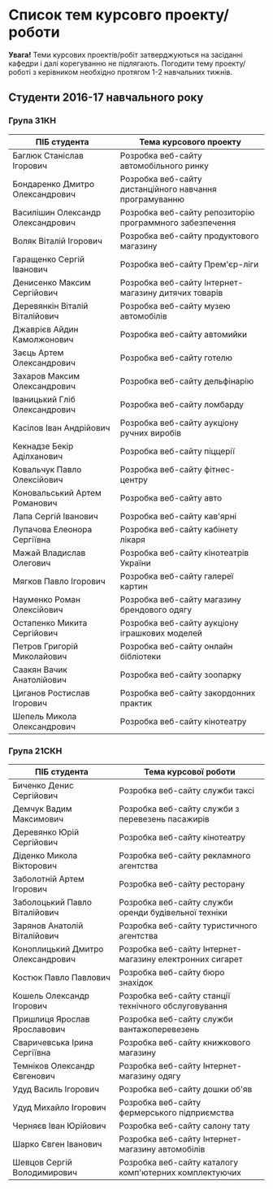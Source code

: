 # Список тем курсовго проекту/роботи

**Увага!** Теми курсових проектів/робіт затверджуються на засіданні кафедри і далі корегуванню не підлягають. Погодити тему проекту/роботі з керівником необхідно протягом 1-2 навчальних тижнів.

## Студенти 2016-17 навчального року

### Група 31КН

ПІБ студента | Тема курсового проекту
-------------|-----------------------
Баглюк Станіслав Ігорович | Розробка веб-сайту автомобільного ринку
Бондаренко Дмитро Олександрович | Розробка веб-сайту дистанційного навчання програмуванню
Василішин Олександр Олександрович | Розробка веб-сайту репозиторію программного забезпечення
Воляк Віталій Ігорович | Розробка веб-сайту продуктового магазину
Гаращенко Сергій Іванович | Розробка веб-сайту Прем'єр-ліги
Денисенко Максим Сергійович | Розробка веб-сайту Інтернет-магазину дитячих товарів
Деревянкін Віталій Віталійович | Розробка веб-сайту музею автомобілів
Джаврієв Айдин Камолжонович | Розробка веб-сайту автомийки
Заєць Артем Олександрович | Розробка веб-сайту готелю
Захаров Максим Олександрович | Розробка веб-сайту дельфінарію
Іваницький Гліб Олександрович | Розробка веб-сайту ломбарду
Касілов Іван Андрійович | Розробка веб-сайту аукціону ручних виробів
Кекнадзе Бекір Аділханович | Розробка веб-сайту піццерії
Ковальчук Павло Олексійович | Розробка веб-сайту фітнес-центру
Коновальський Артем Романович | Розробка веб-сайту авто
Лапа Сергій Іванович | Розробка веб-сайту кав'ярні
Лупачова Елеонора Сергіївна | Розробка веб-сайту кабінету лікаря
Мажай Владислав Олегович | Розробка веб-сайту кінотеатрів України
Мягков Павло Ігорович | Розробка веб-сайту галереї картин
Науменко Роман Олексійович | Розробка веб-сайту магазину брендового одягу
Остапенко Микита Сергійович | Розробка веб-сайту аукціону іграшкових моделей
Петров Григорій Миколайович | Розробка веб-сайту онлайн бібліотеки
Саакян Вачик Анатолійович | Розробка веб-сайту зоопарку
Циганов Ростислав Ігорович | Розробка веб-сайту закордонних практик
Шепель Микола Олександрович | Розробка веб-сайту кінотеатру

### Група 21СКН

ПІБ студента | Тема курсової роботи
-------------|---------------------
Биченко Денис Сергійович |  Розробка веб-сайту служби таксі
Демчук Вадим Максимович | Розробка веб-сайту служби з перевезень пасажирів
Деревянко Юрій Сергійович | Розробка веб-сайту кінотеатру
Діденко Микола Вікторович | Розробка веб-сайту рекламного агентства
Заболотній Артем Ігорович | Розробка веб-сайту ресторану
Заболоцький Павло Віталійович | Розробка веб-сайту служби оренди будівельної техніки
Зарянов Анатолій Віталійович | Розробка веб-сайту туристичного агентства
Коноплицький Дмитро Олександрович | Розробка веб-сайту Інтернет-магазину електронних сигарет
Костюк Павло Павлович | Розробка веб-сайту бюро знахідок
Кошель Олександр Ігорович | Розробка веб-сайту станції технічного обслуговування
Пришлиця Ярослав Ярославович | Розробка веб-сайту служби вантажоперевезень
Сваричевська Ірина Сергіївна | Розробка веб-сайту книжкового магазину
Темніков Олександр Євгенович | Розробка веб-сайту Інтернет-магазину одягу
Удуд Василь Ігорович | Розробка веб-сайту дошки об'яв
Удуд Михайло Ігорович | Розробка веб-сайту фермерського підприємства
Черняєв Іван Юрійович | Розробка веб-сайту салону тату
Шарко Євген Іванович | Розробка веб-сайту Інтернет-магазину автомобілів
Шевцов Сергій Володимирович | Розробка веб-сайту каталогу комп'ютерних комплектуючих
